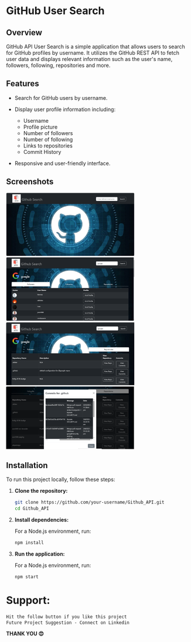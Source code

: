 # GitHub User Search

## Overview

GitHub API User Search is a simple application that allows users to search for GitHub profiles by username. It utilizes the GitHub REST API to fetch user data and displays relevant information such as the user's name, followers, following, repositories and more.

## Features

- Search for GitHub users by username.
- Display user profile information including:
  - Username
  - Profile picture
  - Number of followers
  - Number of following
  - Links to repositories
  - Commit History
    
- Responsive and user-friendly interface.


## Screenshots
<div>
    <img src="./public/view_project/main.PNG" width="350"/>
    <img src="./public/view_project/username_search.PNG" width="350"/>
</div>

<div>
    <img src="./public/view_project/repositories.PNG" width="350"/>
    <img src="./public/view_project/commit_history.PNG" width="350"/>
</div>

## Installation

To run this project locally, follow these steps:

1. **Clone the repository:**

    ```bash
    git clone https://github.com/your-username/Github_API.git
    cd Github_API
    ```

2. **Install dependencies:**

    For a Node.js environment, run:

    ```bash
    npm install
    ```

3. **Run the application:**

    For a Node.js environment, run:

    ```bash
    npm start
    ```

# Support: 

    Hit the follow button if you like this project
    Future Project Suggestion - Connect on Linkedin
    
  **THANK YOU 😍**

